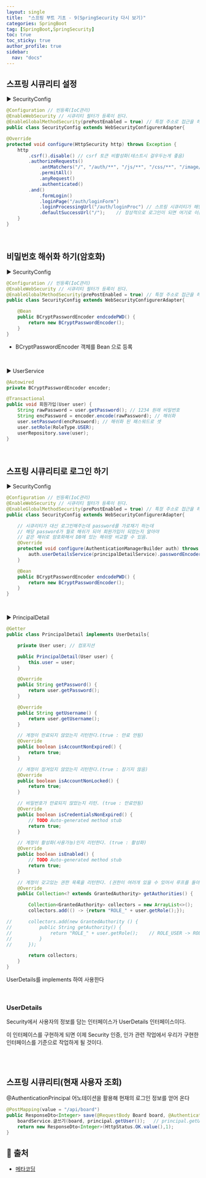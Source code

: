 ```yaml
---
layout: single
title:  "스프링 부트 기초 - 9(SpringSecurity 다시 보기)"
categories: SpringBoot
tag: [SpringBoot,SpringSecurity]
toc: true
toc_sticky: true
author_profile: true
sidebar:
  nav: "docs"
---
```


## 스프링 시큐리티 설정

▶ SecurityConfig

```java
@Configuration // 빈등록(IoC관리)
@EnableWebSecurity // 시큐리티 필터가 등록이 된다.
@EnableGlobalMethodSecurity(prePostEnabled = true) // 특정 주소로 접근을 하면 권한 및 인증을 미리 체크 하겠다는 뜻
public class SecurityConfig extends WebSecurityConfigurerAdapter{

@Override
protected void configure(HttpSecurity http) throws Exception {
	http
		.csrf().disable() // csrf 토큰 비활성화(테스트시 걸우두는게 좋음)
		.authorizeRequests()
			.antMatchers("/", "/auth/**", "/js/**", "/css/**", "/image/**")
			.permitAll()
			.anyRequest()
			.authenticated()
		.and()
			.formLogin()
			.loginPage("/auth/loginForm")
			.loginProcessingUrl("/auth/loginProc") // 스프링 시큐리티가 해당 주소로 요청오는 로그인을 가로챈다. 대신 로그인 해준다.
			.defaultSuccessUrl("/");	// 정상적으로 로그인이 되면 여기로 이동
	}
}
```

<br/>

## 비밀번호 해쉬화 하기(암호화)

▶ SecurityConfig

```java
@Configuration // 빈등록(IoC관리)
@EnableWebSecurity // 시큐리티 필터가 등록이 된다.
@EnableGlobalMethodSecurity(prePostEnabled = true) // 특정 주소로 접근을 하면 권한 및 인증을 미리 체크 하겠다는 뜻
public class SecurityConfig extends WebSecurityConfigurerAdapter{

	@Bean
	public BCryptPasswordEncoder endcodePWD() {
		return new BCryptPasswordEncoder();
	}
}
```

- BCryptPasswordEncoder 객체를 Bean 으로 등록
<br/>

▶ UserService

```java
@Autowired
private BCryptPasswordEncoder encoder;

@Transactional
public void 회원가입(User user) {
	String rawPassword = user.getPassword(); // 1234 원래 비밀번호
	String encPassword = encoder.encode(rawPassword); // 해쉬화
	user.setPassword(encPassword); // 해쉬화 된 패스워드로 셋
	user.setRole(RoleType.USER);
	userRepository.save(user);
}
```
<br/>

## 스프링 시큐리티로 로그인 하기

▶ SecurityConfig

```java
@Configuration // 빈등록(IoC관리)
@EnableWebSecurity // 시큐리티 필터가 등록이 된다.
@EnableGlobalMethodSecurity(prePostEnabled = true) // 특정 주소로 접근을 하면 권한 및 인증을 미리 체크 하겠다는 뜻
public class SecurityConfig extends WebSecurityConfigurerAdapter{

	// 시큐리티가 대신 로그인해주는데 password를 가로채기 하는데
	// 해당 password가 뭘로 해쉬가 되어 회원가입이 되었는지 알아야
	// 같은 해쉬로 암호화해서 DB에 있는 해쉬랑 비교할 수 있음.
	@Override
	protected void configure(AuthenticationManagerBuilder auth) throws Exception {
		auth.userDetailsService(principalDetailService).passwordEncoder(endcodePWD());
	}

	@Bean
	public BCryptPasswordEncoder endcodePWD() {
		return new BCryptPasswordEncoder();
	}
}
```
<br/>


▶ PrincipalDetail
```java
@Getter
public class PrincipalDetail implements UserDetails{

	private User user; // 컴포지션

	public PrincipalDetail(User user) {
		this.user = user;
	}

	@Override
	public String getPassword() {
		return user.getPassword();
	}

	@Override
	public String getUsername() {
		return user.getUsername();
	}

	// 계정이 만료되지 않았는지 리턴한다.(true : 만료 안됨)
	@Override
	public boolean isAccountNonExpired() {
		return true;
	}

	// 계정이 잠겨있지 않았는지 리턴한다.(true : 잠기지 않음)
	@Override
	public boolean isAccountNonLocked() {
		return true;
	}

	// 비밀번호가 만료되지 않았는지 리턴. (true : 만료안됨)
	@Override
	public boolean isCredentialsNonExpired() {
		// TODO Auto-generated method stub
		return true;
	}

	// 계정이 활성화(사용가능)인지 리턴한다. (true : 활성화)
	@Override
	public boolean isEnabled() {
		// TODO Auto-generated method stub
		return true;
	}

	// 계정이 갖고있는 권한 목록을 리턴한다. (권한이 여러개 있을 수 있어서 루프를 돌아야 하는데 우리는 한개만)
	@Override
	public Collection<? extends GrantedAuthority> getAuthorities() {

		Collection<GrantedAuthority> collectors = new ArrayList<>();
		collectors.add(() -> {return "ROLE_" + user.getRole();});

//		collectors.add(new GrantedAuthority () {
//			public String getAuthority() {
//				return "ROLE_" + user.getRole();	// ROLE_USER -> ROLE 꼭 붙여주기
//			}
//		});

		return collectors;
	}
}
```

UserDetails를 implements 하여 사용한다

<br/>

### UserDetails

Security에서 사용자의 정보를 담는 인터페이스가 UserDetails 인터페이스이다.

이 인터페이스를 구현하게 되면 이제 Security 인증, 인가 관련 작업에서 우리가 구현한 인터페이스를 기준으로 작업하게 될 것이다.

<br/><br/>

## 스프링 시큐리티(현재 사용자 조회)

@AuthenticationPrincipal 어노테이션을 활용해 현재의 로그인 정보를 얻어 온다

```java
@PostMapping(value = "/api/board")
public ResponseDto<Integer> save(@RequestBody Board board, @AuthenticationPrincipal PrincipalDetail principal) {// title, content
	boardService.글쓰기(board, principal.getUser());	// principal.getUser()는 현재 세션의 아이디를 의미
	return new ResponseDto<Integer>(HttpStatus.OK.value(),1);
}
```

## 📑 출처
 - [메타코딩](https://www.youtube.com/c/%EB%A9%94%ED%83%80%EC%BD%94%EB%94%A9/playlists)